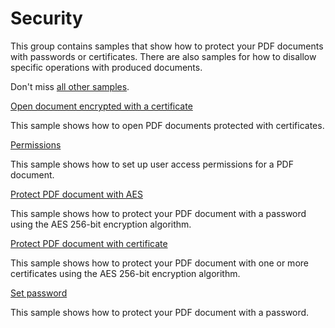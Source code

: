 # Security
This group contains samples that show how to protect your PDF documents with passwords or certificates. There are also samples for how to disallow specific operations with produced documents.

Don't miss [all other samples](/Samples).

[Open document encrypted with a certificate](/Samples/Security/OpenCertificateProtectedDocument)

This sample shows how to open PDF documents protected with certificates.

[Permissions](/Samples/Security/Permissions)

This sample shows how to set up user access permissions for a PDF document.

[Protect PDF document with AES](/Samples/Security/ProtectDocumentWithAes)

This sample shows how to protect your PDF document with a password using the AES 256-bit encryption algorithm.

[Protect PDF document with certificate](/Samples/Security/ProtectDocumentWithCertificate)

This sample shows how to protect your PDF document with one or more certificates using the AES 256-bit encryption algorithm.

[Set password](/Samples/Security/SetPassword)

This sample shows how to protect your PDF document with a password.
